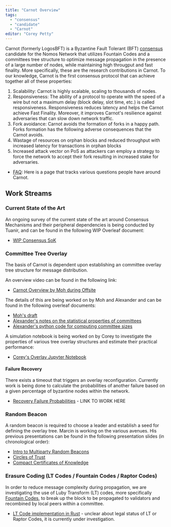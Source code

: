 ```yaml
---
title: "Carnot Overview"
tags:
  - "consensus"
  - "candidate"
  - "Carnot"
editor: "Corey Petty"
---
```


Carnot (formerly LogosBFT) is a Byzantine Fault Tolerant (BFT) [consensus](roadmap/consensus/index.md) candidate for the Nomos Network that utilizes Fountain Codes and a committees tree structure to optimize message propagation in the presence of a large number of nodes, while maintaining high througput and fast finality. More specifically, these are the research contributions in Carnot. To our knowledge, Carnot is the first consensus protocol that can achieve together all of these properties:

1. Scalability: Carnot is highly scalable, scaling to thousands of nodes.
2. Responsiveness: The ability of a protocol to operate with the speed of a wire but not a maximum delay (block delay, slot time, etc.) is called responsiveness. Responsiveness reduces latency and helps the Carnot achieve Fast Finality. Moreover, it improves Carnot's resilience against adversaries that can slow down network traffic. 
3. Fork avoidance: Carnot avoids the formation of forks in a happy path. Forks formation has the following adverse consequences that the Carnot avoids.
  1. Wastage of resources on orphan blocks and reduced throughput with increased latency for transactions in orphan blocks
  2. Increased attack vector on PoS as attackers can employ a strategy to force the network to accept their fork resulting in increased stake for adversaries.

- [FAQ](FAQ.md): Here is a page that tracks various questions people have around Carnot.

## Work Streams

### Current State of the Art
An ongoing survey of the current state of the art around Consensus Mechanisms and their peripheral dependencies is being conducted by Tuanir, and can be found in the following WIP Overleaf document: 
- [WIP Consensus SoK](https://www.overleaf.com/project/633acc1acaa6ffe456d1ab1f)

### Committee Tree Overlay
The basis of Carnot is dependent upon establishing an committee overlay tree structure for message distribution. 

An overview video can be found in the following link: 
- [Carnot Overview by Moh during Offsite](https://drive.google.com/file/d/17L0JPgC0L1ejbjga7_6ZitBfHUe3VO11/view?usp=sharing)

The details of this are being worked on by Moh and Alexander and can be found in the following overleaf documents: 
- [Moh's draft](https://www.overleaf.com/project/6341fb4a3cf4f20f158afad3)
- [Alexander's notes on the statistical properties of committees](https://www.overleaf.com/project/630c7e20e56998385e7d8416)
- [Alexander's python code for computing committee sizes](https://github.com/AMozeika/committees)

A simulation notebook is being worked on by Corey to investigate the properties of various tree overlay structures and estimate their practical performance:
- [Corey's Overlay Jupyter Notebook](https://github.com/logos-co/scratch/tree/main/corpetty/committee_sim)

#### Failure Recovery
There exists a timeout that triggers an overlay reconfiguration. Currently work is being done to calculate the probabilities of another failure based on a given percentage of byzantine nodes within the network. 
- [Recovery Failure Probabilities]() - LINK TO WORK HERE

### Random Beacon
A random beacon is required to choose a leader and establish a seed for defining the overlay tree. Marcin is working on the various avenues. His previous presentations can be found in the following presentation slides (in chronological order):
- [Intro to Multiparty Random Beacons](https://cloud.logos.co/index.php/s/b39EmQrZRt5rrfL)
- [Circles of Trust](https://cloud.logos.co/index.php/s/NXJZX8X8pHg6akw)
- [Compact Certificates of Knowledge](https://cloud.logos.co/index.php/s/oSJ4ykR4A55QHkG)

### Erasure Coding (LT Codes / Fountain Codes / Raptor Codes)
In order to reduce message complexity during propagation, we are investigating the use of Luby Transform (LT) codes, more specifically [Fountain Codes](https://en.wikipedia.org/wiki/Fountain_code), to break up the block to be propagated to validators and recombined by local peers within a committee. 
- [LT Code implementation in Rust](https://github.com/chrido/fountain) - unclear about legal status of LT or Raptor Codes, it is currently under investigation.

